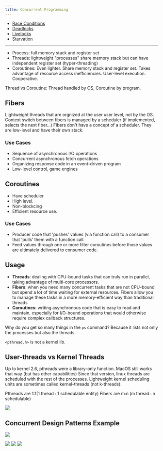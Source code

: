 ```yaml
---
title: Concurrent Programming
---
```


- [Race Conditions](/computer-architecture-network-technology-and-operating-systems/operating-systems/race-conditions)
- [Deadlocks](/computer-architecture-network-technology-and-operating-systems/operating-systems/deadlocks)
- [Livelocks](/computer-architecture-network-technology-and-operating-systems/operating-systems/livelocks)
- [Starvation](/computer-architecture-network-technology-and-operating-systems/operating-systems/starvation)
---
- Process: full memory stack and register set
- Threads: lightweight "processes" share memory stack but can have independent register set (hyper-threading)
- Coroutines: Even lighter. Share memory stack and register set. Takes advantage of resource access inefficiencies. User-level execution. Cooperative.

Thread vs Coroutine: Thread handled by OS, Coroutine by program.

## Fibers
Lightweight threads that are orgnized at the user user level, not by the OS.
Context switch between fibers is managed by a scheduler (if implemented, selects the next fiber...)
Fibers don't have a concept of a scheduler. They are low-level and have their own stack.
### Use Cases
- Sequence of asynchronous I/O operations
- Concurrent asynchronous fetch operations
- Organizing response code in an event-driven program
- Low-level control, game engines

## Coroutines
- Have scheduler
- High level.
- Non-blockcing
- Efficient resource use.
### Use Cases
- Producer code that 'pushes' values (via function call) to a consumer that 'pulls' them with a function call.
- Feed values through one or more filter coroutines before those values are ultimately delivered to consumer code.
## Usage
- **Threads**: dealing with CPU-bound tasks that can truly run in parallel, taking advantage of multi-core processors.
- **Fibers**: when you need many concurrent tasks that are not CPU-bound but spend a lot of time waiting for external resources. Fibers allow you to manage these tasks in a more memory-efficient way than traditional threads
- **Coroutines**: writing asynchronous code that is easy to read and maintain, especially for I/O-bound operations that would otherwise require complex callback structures.

Why do you get so many things in the `ps` command? Because it lists not only the processes but also the threads.

`<pthread.h>` is not a kernel lib.

## User-threads vs Kernel Threads
Up to kernel 2.6, pthreads were a library-only function. MacOS still works that way (but has other capabilities)
Since that version, linux threads are scheduled with the rest of the processes.
Lightweight kernel scheduling units are sometimes called kernel-threads (not k-threads).

Pthreads are 1:1(1 thread : 1 schedulable entity)
Fibers are m:n (m thread : n schedulable)

![](../attachments/cleanshot-2025-03-13-at-1618482x.png)

## Concurrent Design Patterns Example
![](../attachments/cleanshot-2025-03-13-at-1812362x.png)

![](../attachments/cleanshot-2025-03-13-at-1812482x.png)
![](../attachments/cleanshot-2025-03-13-at-1813002x.png)
![](../attachments/cleanshot-2025-03-13-at-1813202x.png)